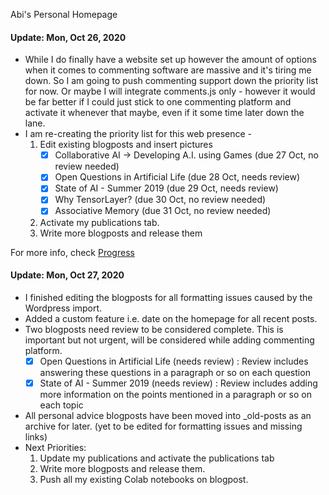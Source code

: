 Abi's Personal Homepage 

#### Update: Mon, Oct 26, 2020
- While I do finally have a website set up however the amount of options when it comes to commenting software are massive and it's tiring me down. So I am going to push commenting support down the priority list for now. Or maybe I will integrate comments.js only - however it would be far better if I could just stick to one commenting platform and activate it whenever that maybe, even if it some time later down the lane.
- I am re-creating the priority list for this web presence -
    1. Edit existing blogposts and insert pictures
        - [x] Collaborative AI -> Developing A.I. using Games (due 27 Oct, no review needed)
        - [x] Open Questions in Artificial Life (due 28 Oct, needs review)
        - [x] State of AI - Summer 2019 (due 29 Oct, needs review)
        - [x] Why TensorLayer? (due 30 Oct, no review needed)
        - [x] Associative Memory (due 31 Oct, no review needed)
    2. Activate my publications tab.
    3. Write more blogposts and release them

For more info, check [Progress](https://github.com/abi-aryan/blog/projects/1)

#### Update: Mon, Oct 27, 2020
- I finished editing the blogposts for all formatting issues caused by the Wordpress import. 
- Added a custom feature i.e. date on the homepage for all recent posts.
- Two blogposts need review to be considered complete. This is important but not urgent, will be considered while adding commenting platform.
    - [x] Open Questions in Artificial Life (needs review) : Review includes answering these questions in a paragraph or so on each question
    - [x] State of AI - Summer 2019 (needs review) : Review includes adding more information on the points mentioned in a paragraph or so on each topic
- All personal advice blogposts have been moved into _old-posts as an archive for later. (yet to be edited for formatting issues and missing links)
- Next Priorities:
    1. Update my publications and activate the publications tab
    2. Write more blogposts and release them.
    3. Push all my existing Colab notebooks on blogpost.